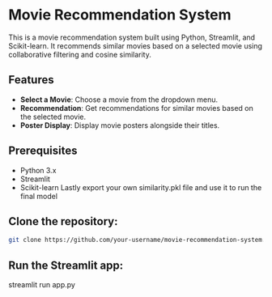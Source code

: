 # Movie Recommendation System

This is a movie recommendation system built using Python, Streamlit, and Scikit-learn. It recommends similar movies based on a selected movie using collaborative filtering and cosine similarity.

## Features

- **Select a Movie**: Choose a movie from the dropdown menu.
- **Recommendation**: Get recommendations for similar movies based on the selected movie.
- **Poster Display**: Display movie posters alongside their titles.

## Prerequisites

- Python 3.x
- Streamlit
- Scikit-learn
Lastly export your own similarity.pkl file and use it to run the final model

## Clone the repository:

```bash
git clone https://github.com/your-username/movie-recommendation-system.git

```



## Run the Streamlit app:
streamlit run app.py
